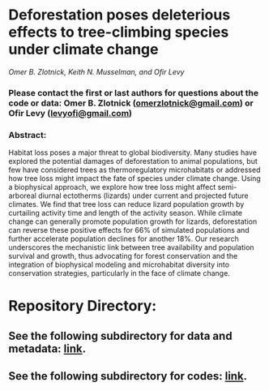 # Deforestation poses deleterious effects to tree-climbing species under climate change

_Omer B. Zlotnick, Keith N. Musselman, and Ofir Levy_

### Please contact the first or last authors for questions about the code or data: Omer B. Zlotnick (omerzlotnick@gmail.com) or Ofir Levy (levyofi@gmail.com)


### **Abstract**:
Habitat loss poses a major threat to global biodiversity. Many studies have explored the potential damages of deforestation to animal populations, but few have considered trees as thermoregulatory microhabitats or addressed how tree loss might impact the fate of species under climate change. Using a biophysical approach, we explore how tree loss might affect semi-arboreal diurnal ectotherms (lizards) under current and projected future climates. We find that tree loss can reduce lizard population growth by curtailing activity time and length of the activity season. While climate change can generally promote population growth for lizards, deforestation can reverse these positive effects for 66% of simulated populations and further accelerate population declines for another 18%. Our research underscores the mechanistic link between tree availability and population survival and growth, thus advocating for forest conservation and the integration of biophysical modeling and microhabitat diversity into conservation strategies, particularly in the face of climate change.

# **Repository Directory**:
## See the following subdirectory for data and metadata: [link](https://github.com/levyofi/Zlotnick_et_al_NCC/tree/master/Data).

## See the following subdirectory for codes: [link](https://github.com/levyofi/Zlotnick_et_al_NCC/tree/master/Code).

